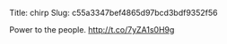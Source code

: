 Title: chirp
Slug: c55a3347bef4865d97bcd3bdf9352f56

Power to the people. <a href="http://t.co/7yZA1s0H9g">http://t.co/7yZA1s0H9g</a>
